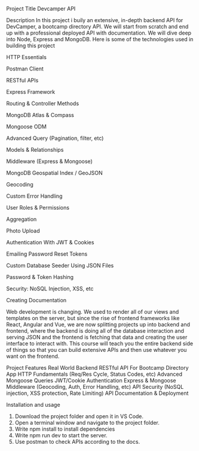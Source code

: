 Project Title
Devcamper API

Description
In this project i buily an extensive, in-depth backend API for DevCamper, a bootcamp directory API. We will start from scratch and end up with a professional deployed API with documentation. We will dive deep into Node, Express and MongoDB. Here is some of the technologies used in building this project

HTTP Essentials

Postman Client

RESTful APIs

Express Framework

Routing & Controller Methods

MongoDB Atlas & Compass

Mongoose ODM

Advanced Query (Pagination, filter, etc)

Models & Relationships

Middleware (Express & Mongoose)

MongoDB Geospatial Index / GeoJSON

Geocoding

Custom Error Handling

User Roles & Permissions

Aggregation

Photo Upload

Authentication With JWT & Cookies

Emailing Password Reset Tokens

Custom Database Seeder Using JSON Files

Password & Token Hashing

Security: NoSQL Injection, XSS, etc

Creating Documentation

Web development is changing. We used to render all of our views and templates on the server, but since the rise of frontend frameworks like React, Angular and Vue, we are now splitting projects up into backend and frontend, where the backend is doing all of the database interaction and serving JSON and the frontend is fetching that data and creating the user interface to interact with. This course will teach you the entire backend side of things so that you can build extensive APIs and then use whatever you want on the frontend.

Project Features
Real World Backend RESTful API For Bootcamp Directory App
HTTP Fundamentals (Req/Res Cycle, Status Codes, etc)
Advanced Mongoose Queries
JWT/Cookie Authentication
Express & Mongoose Middleware (Geocoding, Auth, Error Handling, etc)
API Security (NoSQL injection, XSS protection, Rate Limiting)
API Documentation & Deployment

Installation and usage

1. Download the project folder and open it in VS Code.
2. Open a terminal window and navigate to the project folder.
3. Write npm install to install dependencies
4. Write npm run dev to start the server.
5. Use postman to check APIs according to the docs.
